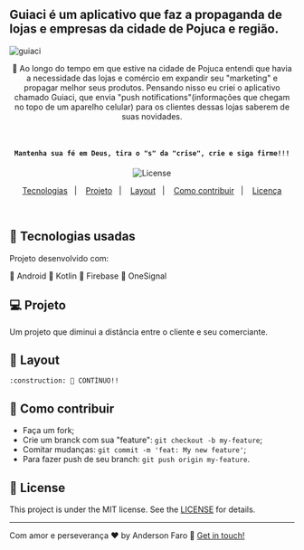 ## Guiaci é um aplicativo que faz a propaganda de lojas e empresas da cidade de Pojuca e região.

![guiaci](https://user-images.githubusercontent.com/3237047/78358924-65ad1500-758a-11ea-8434-d0396d41703b.png)


<p align="center"> 
	 🚀 Ao longo do tempo em que estive na cidade de Pojuca entendi que havia a necessidade das lojas e comércio em expandir seu "marketing"  e propagar melhor seus produtos. Pensando nisso eu criei o aplicativo chamado Guiaci, que envia "push notifications"(informações que chegam no topo de um aparelho celular) para os clientes dessas lojas saberem de suas novidades.
	
</p>

<br/>
<h4 align="center"> 

	Mantenha sua fé em Deus, tira o "s" da "crise", crie e siga firme!!!
</h4>

<p align="center">
  
  
  <img alt="License" src="https://img.shields.io/badge/license-MIT-brightgreen">
</p>

<p align="center">
  <a href="#rocket-Technologies">Tecnologias</a>&nbsp;&nbsp;&nbsp;|&nbsp;&nbsp;&nbsp;
  <a href="#-project">Projeto</a>&nbsp;&nbsp;&nbsp;|&nbsp;&nbsp;&nbsp;
  <a href="#-layout">Layout</a>&nbsp;&nbsp;&nbsp;|&nbsp;&nbsp;&nbsp;
  <a href="#-how-to-contribute">Como contribuir</a>&nbsp;&nbsp;&nbsp;|&nbsp;&nbsp;&nbsp;
  <a href="#memo-license">Licença</a>
</p>

<br>

## :rocket: Tecnologias usadas

Projeto desenvolvido com:

📌 Android
📌 Kotlin
📌 Firebase
📌 OneSignal

## 💻 Projeto

Um projeto que diminui a distância entre o cliente e seu comerciante.

## 🔖 Layout

	:construction: 🚀 CONTÍNUO!!

## 🤔 Como contribuir

- Faça um fork;
- Crie um branck com sua "feature": `git checkout -b my-feature`;
- Comitar mudanças: `git commit -m 'feat: My new feature'`;
- Para fazer push de seu branch: `git push origin my-feature`.

## :memo: License

This project is under the MIT license. See the [LICENSE](LICENSE.md) for details.

---

Com amor e perseverança ♥ by Anderson Faro :wave: [Get in touch!](https://www.linkedin.com/in/faroanderson/)
